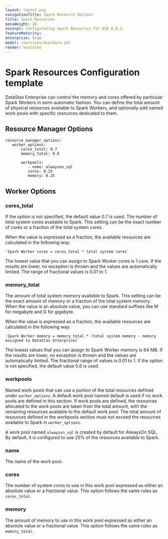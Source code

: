 ```yaml
---
layout: layout.pug
navigationTitle: Spark Resource Options
title: Spark Resources
menuWeight: 20
excerpt: Configurating Spark Resources for DSE 6.0.2
featureMaturity:
enterprise: true
model: /services/dse/data.yml
render: mustache
---
```


# Spark Resources Configuration template

   DataStax Enterprise can control the memory and cores offered by particular Spark Workers in semi-automatic fashion. You can define the total amount of physical resources available to Spark Workers, and optionally add named work pools with specific resources dedicated to them.

## Resource Manager Options

```
resource_manager_options:
   worker_options:
       cores_total: 0.7
       memory_total: 0.6

       workpools:
          - name: alwayson_sql
          cores: 0.25
          memory: 0.25
```
## Worker Options
   
### cores_total

  If the option is not specified, the default value 0.7 is used. The number of total system cores available to Spark. This setting can be the exact number of cores or a fraction of the total system cores.

  When the value is expressed as a fraction, the available resources are calculated in the following way:

    `Spark Worker cores = cores_total * total system cores`

   The lowest value that you can assign to Spark Worker cores is 1 core. If the results are lower, no exception is thrown and the values are automatically limited. The range of fractional values is 0.01 to 1.

### memory_total
   
   The amount of total system memory available to Spark. This setting can be the exact amount of memory or a fraction of the total system memory. When the value is an absolute value, you can use standard suffixes like M for megabyte and G for gigabyte.
   
   When the value is expressed as a fraction, the available resources are calculated in the following way:

    `Spark Worker memory = memory_total * (total system memory - memory assigned to DataStax Enterprise)`

   The lowest values that you can assign to Spark Worker memory is 64 MB. If the results are lower, no exception is thrown and the values are automatically limited. The fractional range of values is 0.01 to 1. If the option is not specified, the default value 0.6 is used.
   
### workpools
   
   Named work pools that can use a portion of the total resources defined under `worker_options`. A default work pool named default is used if no work pools are defined in this section. If work pools are defined, the resources allocated to the work pools are taken from the total amount, with the remaining resources available to the default work pool. The total amount of resources defined in the workpools section must not exceed the resources available to Spark in `worker_options`.
   
   A work pool named `alwayson_sql` is created by default for AlwaysOn SQL. By default, it is configured to use 25% of the resources available to Spark.

### name

   The name of the work pool.

### cores
   
   The number of system cores to use in this work pool expressed as either an absolute value or a fractional value. This option follows the same rules as `cores_total`.

### memory
    
   The amount of memory to use in this work pool expressed as either an absolute value or a fractional value. This option follows the same rules as `memory_total`.
